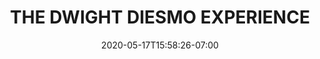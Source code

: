---
title: "THE DWIGHT DIESMO EXPERIENCE"
date: 2020-05-17T15:58:26-07:00
draft: false
description: Dwight interviews friends, family, colleagues, and mentors about topics he finds interesting and shares those conversations with the world. 


HeroImageSrc: /assets/stadiumeight/podcast/dwight-diesmo-experience/main-hero-3000x1800.jpg

ProductionCompany: /assets/stadiumeight/group/stadium-eight-pill-600x200.png
ProductionCompanyURL: ProductionCompanyURL

PlaylistURL: https://www.youtube.com/playlist?list=PLf2uqHXz9BdUM6KnYX-YMBoaolHYkpxJc

CastOne: Dwight Diesmo
CastTwo: Guests
CastThree:

GenreOne: People & Blogs
GenreTwo: 

Rating: PG-13

InstagramURL: https://instagram.com/dwightdiesmo
TwitterURL: https://twitter.com/dwightdiesmo
FacebookURL: https://www.facebook.com/profile.php?id=100009866015911
WebsiteURL: https://dwightdiesmo.com
---